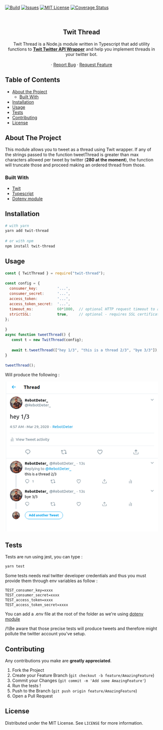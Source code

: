 <!--
*** Thanks for checking out this README Template. If you have a suggestion that would
*** make this better, please fork the repo and create a pull request or simply open
*** an issue with the tag "enhancement".
*** Thanks again! Now go create something AMAZING! :D
***
***
***
*** To avoid retyping too much info. Do a search and replace for the following:
*** github_username, repo, twitter_handle, email
-->





<!-- PROJECT SHIELDS -->
<!--
*** I'm using markdown "reference style" links for readability.
*** Reference links are enclosed in brackets [ ] instead of parentheses ( ).
*** See the bottom of this document for the declaration of the reference variables
*** for contributors-url, forks-url, etc. This is an optional, concise syntax you may use.
*** https://www.markdownguide.org/basic-syntax/#reference-style-links
-->
[![Build][build-shield]][build-url]
[![Issues][issues-shield]][issues-url]
[![MIT License][license-shield]][license-url]
[![Coverage Status](https://coveralls.io/repos/github/adblanc/twit-thread/badge.svg?branch=master)](https://coveralls.io/github/adblanc/twit-thread?branch=master)
<!-- PROJECT LOGO -->
<br />

  <h2 align="center">Twit Thread</h2>

  <p align="center">
    Twit Thread is a Node.js module written in Typescript that add utility functions to 
  <a href="https://github.com/ttezel/twit"><strong>Twit Twitter API Wrapper</strong></a>
  and help you implement threads in your twitter bot.
    <br />
    <br />
    ·
    <a href="https://github.com/adblanc/repo/issues">Report Bug</a>
    ·
    <a href="https://github.com/adblanc/repo/issues">Request Feature</a>
  </p>
</p>



<!-- TABLE OF CONTENTS -->
## Table of Contents

* [About the Project](#about-the-project)
  * [Built With](#built-with)
* [Installation](#installation)
* [Usage](#usage)
* [Tests](#tests)
* [Contributing](#contributing)
* [License](#license)

<!-- ABOUT THE PROJECT -->
## About The Project

This module allows you to tweet as a thread using Twit wrapper.
If any of the strings passed to the function tweetThread is greater than max characters allowed per tweet by twitter (**280 at the moment**), the function will truncate those and proceed making an ordered thread from those.

### Built With

* [Twit](https://github.com/ttezel/twit)
* [Typescript](https://github.com/microsoft/TypeScript)
* [Dotenv module](https://github.com/motdotla/dotenv)

## Installation
 
```sh
# with yarn
yarn add twit-thread

# or with npm
npm install twit-thread
```
<!-- USAGE EXAMPLES -->
## Usage

```js
const { TwitThread } = require("twit-thread");

const config = {
  consumer_key:         '...',
  consumer_secret:      '...',
  access_token:         '...',
  access_token_secret:  '...',
  timeout_ms:           60*1000,  // optional HTTP request timeout to apply to all requests.
  strictSSL:            true,     // optional - requires SSL certificates to be valid.
};

}
async function tweetThread() {
   const t = new TwitThread(config);
   
   await t.tweetThread(["hey 1/3", "this is a thread 2/3", "bye 3/3"]);
}

tweetThread();
```
Will produce the following :

![Twitter thread using Twit Thread](images/screenshot.png)


## Tests

Tests are run using jest, you can type :
```sh
yarn test
```
Some tests needs real twitter developer credentials and thus you must provide them through env variables as follow :
```
TEST_consumer_key=xxxx
TEST_consumer_secret=xxxx
TEST_access_token=xxxx
TEST_access_token_secret=xxxx
```
You can add a .env file at the root of the folder as we're using [dotenv module](https://github.com/motdotla/dotenv)

/!\Be aware that those precise tests will produce tweets and therefore might pollute the twitter account you've setup.

<!-- CONTRIBUTING -->
## Contributing

Any contributions you make are **greatly appreciated**.

1. Fork the Project
2. Create your Feature Branch (`git checkout -b feature/AmazingFeature`)
3. Commit your Changes (`git commit -m 'Add some AmazingFeature'`)
4. Run the tests !
5. Push to the Branch (`git push origin feature/AmazingFeature`)
6. Open a Pull Request

<!-- LICENSE -->
## License

Distributed under the MIT License. See `LICENSE` for more information.

<!-- MARKDOWN LINKS & IMAGES -->
<!-- https://www.markdownguide.org/basic-syntax/#reference-style-links -->
[issues-shield]: https://img.shields.io/github/issues/adblanc/twit-thread
[issues-url]: https://github.com/adblanc/twit-thread/issues
[license-shield]: https://img.shields.io/github/license/adblanc/twit-thread
[license-url]: https://github.com/adblanc/twit-thread/blob/master/LICENSE
[build-shield]: https://img.shields.io/circleci/build/github/adblanc/twit-thread/master
[build-url]: https://circleci.com/gh/adblanc/twit-thread
